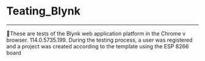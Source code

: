 # Teating_Blynk
_____________________________________________________________________________________________________________________________________________________________
 :small_orange_diamond:These are tests of the Blynk web application platform in the Chrome v browser. 114.0.5735.199. During the testing process, 
a user was registered and a project was created according to the template using the ESP 8266 board

